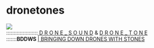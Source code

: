 dronetones
==========

<img src="https://raw.github.com/alejoduque/dronetones/master/imgs/V2_ascii.jpg" /> <br>
:::::::::::::::::::::<a href=https://github.com/alejoduque/dronetones/wiki/Drone-Sound> D R O N E _ S O U N D</a> &
<a href=http://coop.re/?DroneTone> D R O N E _ T O N E</a>
<BR>
:::::::<B>BDDWS </B>
<a href=http://coop.re/?BDDWS> | BRINGING DOWN DRONES WITH STONES</a>
